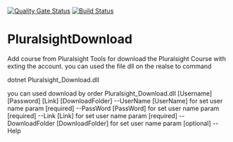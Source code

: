 [![Quality Gate Status](https://sonarcloud.io/api/project_badges/measure?project=thinhnotes_PluralsightDownload&metric=alert_status)](https://sonarcloud.io/dashboard?id=thinhnotes_PluralsightDownload)
[![Build Status](https://img.shields.io/github/workflow/status/thinhnotes/thinhnotes_PluralsightDownload/build?label=build&logo=github)](https://github.com/mc1arke/thinhnotes_PluralsightDownload?workflow=build)

# PluralsightDownload
Add course from Pluralsight
Tools for download the Pluralsight Course with exting the account.
you can used the file dll on the realse to command

dotnet Pluralsight_Download.dll

you can used download by order Pluralsight_Download.dll [Username] [Password] [Link] [DownloadFolder]
--UserName [UserName] for set user name param [required]
--PassWord [PassWord] for set user name param [required]
--Link [Link] for set user name param [required]
--DownloadFolder [DownloadFolder] for set user name param [optional]
--Help
